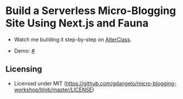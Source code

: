 # Build a Serverless Micro-Blogging Site Using Next.js and Fauna

- Watch me building it step-by-step on
[AlterClass](https://screencasts.alterclass.io).

- Demo:
[#](#)

## Licensing

- Licensed under MIT
  (https://github.com/gdangelo/micro-blogging-workshop/blob/master/LICENSE)

